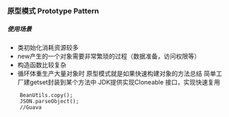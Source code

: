 ### 原型模式 Prototype Pattern

##### 使用场景
* 类初始化消耗资源较多
* new产生的一个对象需要非常繁琐的过程（数据准备，访问权限等）
* 构造函数比较复杂
* 循环体重生产大量对象时
原型模式就是如果快速构建对象的方法总结
简单工厂建getset封装到某个方法中
JDK提供实现Cloneable 接口，实现快速复用

```
    BeanUtils.copy();
    JSON.parseObject();
    //Guava
 ```
